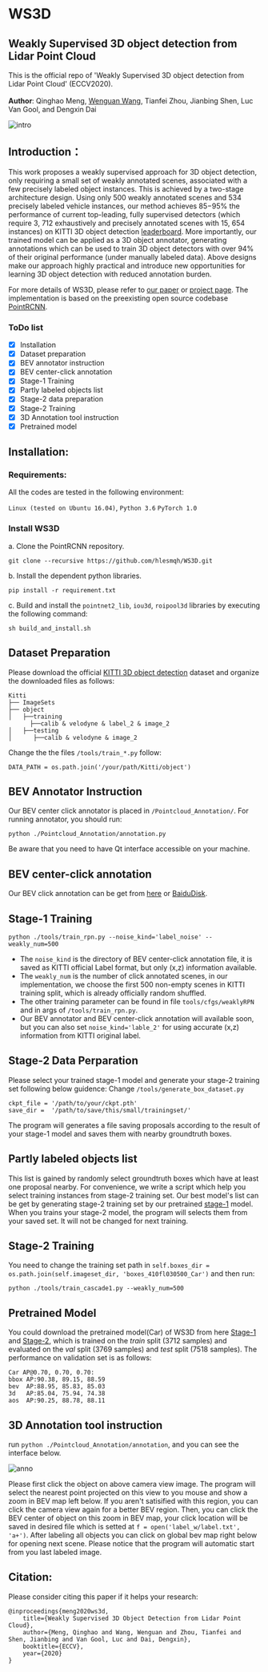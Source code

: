 # WS3D

## Weakly Supervised 3D object detection from Lidar Point Cloud

This is the official repo of 'Weakly Supervised 3D object detection from Lidar Point Cloud' (ECCV2020).<br/><br/>
**Author**: Qinghao Meng, [Wenguan Wang](https://sites.google.com/view/wenguanwang), Tianfei Zhou, Jianbing Shen, Luc Van Gool, and Dengxin Dai

![intro](https://github.com/hlesmqh/WS3D/blob/master/intro.png)

## Introduction：
This work proposes a weakly supervised approach for 3D object detection, only requiring a small set of weakly annotated scenes, associated with a few precisely labeled object instances. This is achieved by a two-stage architecture design. Using only 500 weakly annotated scenes and 534 precisely labeled vehicle instances, our method achieves 85−95% the performance of current top-leading, fully supervised detectors (which require 3, 712 exhaustively and precisely annotated scenes with 15, 654 instances) on KITTI 3D object detection [leaderboard](http://www.cvlibs.net/datasets/kitti/eval_object.php?obj_benchmark=3d). More importantly, our trained model can be applied as a 3D object annotator, generating annotations which can be used to train 3D object detectors with over 94% of their original performance (under manually labeled data). Above designs make our approach highly practical and introduce new opportunities for learning 3D object detection with reduced annotation burden.

For more details of WS3D, please refer to [our paper](https://arxiv.org/abs/2007.11901v1) or [project page](#).
The implementation is based on the preexisting open source codebase [PointRCNN](https://github.com/sshaoshuai/PointRCNN).

### ToDo list
- [x] Installation
- [x] Dataset preparation
- [x] BEV annotator instruction
- [x] BEV center-click annotation
- [x] Stage-1 Training
- [x] Partly labeled objects list
- [x] Stage-2 data preparation
- [x] Stage-2 Training
- [x] 3D Annotation tool instruction
- [x] Pretrained model 

## Installation:

### Requirements:
All the codes are tested in the following environment:

```Linux (tested on Ubuntu 16.04)```, 
```Python 3.6```
```PyTorch 1.0```

### Install WS3D

a. Clone the PointRCNN repository.
```shell
git clone --recursive https://github.com/hlesmqh/WS3D.git
```

b. Install the dependent python libraries.
```shell
pip install -r requirement.txt 
```

c. Build and install the `pointnet2_lib`, `iou3d`, `roipool3d` libraries by executing the following command:
```shell
sh build_and_install.sh
```

## Dataset Preparation
Please download the official [KITTI 3D object detection](http://www.cvlibs.net/datasets/kitti/eval_object.php?obj_benchmark=3d) dataset and organize the downloaded files as follows:
```
Kitti
├── ImageSets
├── object
│   ├──training
      ├──calib & velodyne & label_2 & image_2
│   ├──testing
│      ├──calib & velodyne & image_2
```

Change the the files ```/tools/train_*.py```  follow:
```shell
DATA_PATH = os.path.join('/your/path/Kitti/object')
```

## BEV Annotator Instruction

Our BEV center click annotator is placed in `/Pointcloud_Annotation/`. For running annotator, you should run:
```shell
python ./Pointcloud_Annotation/annotation.py 
```
Be aware that you need to have Qt interface accessible on your machine.

## BEV center-click annotation
Our BEV click annotation can be get from [here](https://drive.google.com/file/d/1A-HWh6HFq9JFp4IJghWfbOs80a8ergPt/view?usp=sharing) or [BaiduDisk](https://github.com/hlesmqh/WS3D/blob/master/baidudownloadlink.txt).


## Stage-1 Training
```shell
python ./tools/train_rpn.py --noise_kind='label_noise' --weakly_num=500
```
- The `noise_kind` is the directory of BEV center-click annotation file, it is saved as KITTI official Label format, but only (x,z) information available.
- The `weakly_num` is the number of click annotated scenes, in our implementation, we choose the first 500 non-empty scenes in KITTI training split, which is already officially random shuffled.
- The other training parameter can be found in file `tools/cfgs/weaklyRPN` and in args of `/tools/train_rpn.py`.
- Our BEV annotator and BEV center-click annotation will available soon, but you can also set `noise_kind='lable_2'` for using accurate (x,z) information from KITTI original label.

## Stage-2 Data Perparation
Please select your trained stage-1 model and generate your stage-2 training set following below guidence:
Change  ```/tools/generate_box_dataset.py```
```shell
ckpt_file = '/path/to/your/ckpt.pth'
save_dir =  '/path/to/save/this/small/trainingset/'
```
The program will generates a file saving proposals according to the result of your stage-1 model and saves them with nearby groundtruth boxes.

## Partly labeled objects list
This list is gained by randomly select groundtruth boxes which have at least one proposal nearby. For convenience, we write a script which help you select training instances from stage-2 training set. Our best model's list can be get by generating stage-2 training set by our pretrained [stage-1](https://drive.google.com/file/d/1RgsANIPsnYh1rctTifSzGSdG9v6_sS5F/view?usp=sharing) model. When you trains your stage-2 model, the program will selects them from your saved set. It will not be changed for next training. 

## Stage-2 Training
You need to change the training set path in ```self.boxes_dir = os.path.join(self.imageset_dir, 'boxes_410fl030500_Car')``` and then run:
```shell
python ./tools/train_cascade1.py --weakly_num=500
```

## Pretrained Model
You could download the pretrained model(Car) of WS3D from here [Stage-1](https://drive.google.com/file/d/1RgsANIPsnYh1rctTifSzGSdG9v6_sS5F/view?usp=sharing) and [Stage-2](https://drive.google.com/file/d/1V_pu3xDRwybNho6L7f0dxY3Qdvyz0pAG/view?usp=sharing), which is trained on the *train* split (3712 samples) and evaluated on the *val* split (3769 samples) and *test* split (7518 samples). The performance on validation set is as follows:
```
Car AP@0.70, 0.70, 0.70:
bbox AP:90.38, 89.15, 88.59
bev  AP:88.95, 85.83, 85.03
3d   AP:85.04, 75.94, 74.38
aos  AP:90.25, 88.78, 88.11
```

## 3D Annotation tool instruction

run ```python ./Pointcloud_Annotation/annotation```, and you can see the interface below.

![anno](https://github.com/hlesmqh/WS3D/blob/master/annotation.png)

Please first click the object on above camera view image. The program will select the nearest point projected on this view to you mouse and show a zoom in BEV map left below. If you aren't satisified with this region, you can click the camera view again for a better BEV region.
Then, you can click the BEV center of object on this zoom in BEV map, your click location will be saved in desired file which is setted at ```f = open('label_w/label.txt', 'a+')```. After labeling all objects you can click on global bev map right below for opening next scene. Please notice that the program will automatic start from you last labeled image.

Citation:
---------------

Please consider citing this paper if it helps your research:

    @inproceedings{meng2020ws3d,
        title={Weakly Supervised 3D Object Detection from Lidar Point Cloud},
        author={Meng, Qinghao and Wang, Wenguan and Zhou, Tianfei and Shen, Jianbing and Van Gool, Luc and Dai, Dengxin},
        booktitle={ECCV},
        year={2020}
    }
    

